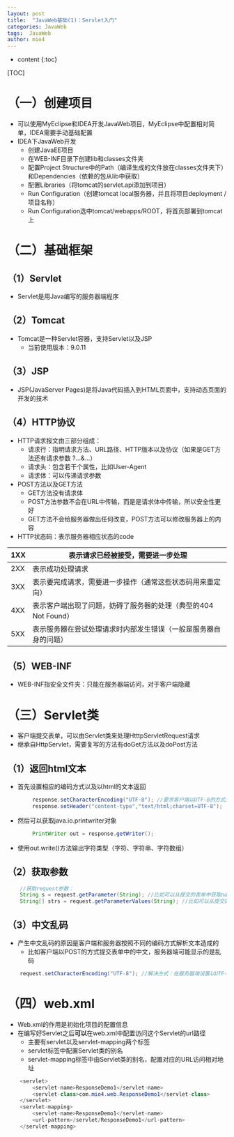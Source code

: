 ```yaml
---
layout: post
title:  "JavaWeb基础(1)：Servlet入门"
categories: JavaWeb
tags:  JavaWeb
author: mio4
---
```


* content
{:toc}



[TOC]



# （一）创建项目

 - 可以使用MyEclipse和IDEA开发JavaWeb项目，MyEclipse中配置相对简单，IDEA需要手动基础配置 
 - IDEA下JavaWeb开发
   - 创建JavaEE项目
   - 在WEB-INF目录下创建lib和classes文件夹
   - 配置Project Structure中的Path（编译生成的文件放在classes文件夹下）和Dependencies（依赖的包从lib中获取）
   - 配置Libraries（将tomcat的servlet.api添加到项目）
   - Run Configuration（创建tomcat local服务器，并且将项目deployment /项目名称）
   - Run Configuration选中tomcat/webapps/ROOT，将首页部署到tomcat上


# （二）基础框架


## （1）Servlet
 - Servlet是用Java编写的服务器端程序


## （2）Tomcat
 - Tomcat是一种Servlet容器，支持Servlet以及JSP
   -  当前使用版本：9.0.11 

## （3）JSP
 - JSP(JavaServer Pages)是将Java代码插入到HTML页面中，支持动态页面的开发的技术

## （4）HTTP协议

 - HTTP请求报文由三部分组成：
   - 请求行：指明请求方法、URL路径、HTTP版本以及协议（如果是GET方法还有请求参数 ?...&...）
   - 请求头：包含若干个属性，比如User-Agent
   - 请求体：可以传递请求参数
 - POST方法以及GET方法
   - GET方法没有请求体
   - POST方法参数不会在URL中传输，而是是请求体中传输，所以安全性更好
   - GET方法不会给服务器做出任何改变，POST方法可以修改服务器上的内容
 - HTTP状态码：表示服务器相应状态的code

| 1XX | 表示请求已经被接受，需要进一步处理                              |
| --- | --------------------------------------------------------------- |
| 2XX | 表示成功处理请求                                                |
| 3XX | 表示要完成请求，需要进一步操作（通常这些状态码用来重定向）      |
| 4XX | 表示客户端出现了问题，妨碍了服务器的处理（典型的404 Not Found） |
| 5XX | 表示服务器在尝试处理请求时内部发生错误（一般是服务器自身的问题）                      |


## （5）WEB-INF

 - WEB-INF指安全文件夹：只能在服务器端访问，对于客户端隐藏


# （三）Servlet类

 - 客户端提交表单，可以由Servlet类来处理HtttpServletRequest请求
 - 继承自HttpServlet，需要复写的方法有doGet方法以及doPost方法




## （1）返回html文本

 - 首先设置相应的编码方式以及以html的文本返回

```java 
		response.setCharacterEncoding("UTF-8"); //要求客户端以UTF-8的方式来解析response回应
		response.setHeader("content-type","text/html;charset=UTF-8");
```

 -  然后可以获取java.io.printwriter对象

```java 
		PrintWriter out = response.getWriter(); 
```

 - 使用out.write()方法输出字符类型（字符、字符串、字符数组）


## （2）获取参数

```java
	//获取request参数：
	String s = request.getParameter(String); //比如可以从提交的表单中获取name为String对应的值
	String[] strs = request.getParameterValues(String); //比如可以从提交的表单中获取name为String对应的值（一般用于String有多个相同的值比如在CheckBox返回的值）
```

## （3）中文乱码

 - 产生中文乱码的原因是客户端和服务器按照不同的编码方式解析文本造成的
   - 比如客户端以POST的方式提交表单中的中文，服务器端可能显示的是乱码
```java 
	request.setCharacterEncoding("UTF-8"); //解决方式：在服务器端设置以UTF-8的编码方式接受请求
```

# （四）web.xml

 - Web.xml的作用是初始化项目的配置信息
 - 在编写好Servlet之后**可以**在web.xml中配置访问这个Servlet的url路径
    - 主要有servlet以及servlet-mapping两个标签
    - servlet标签中配置Servlet类的别名
    - servlet-mapping标签中由Servlet类的别名，配置对应的URL访问相对地址

```java 
    <servlet>
        <servlet-name>ResponseDemo1</servlet-name>
        <servlet-class>com.mio4.web.ResponseDemo1</servlet-class>
    </servlet>
    <servlet-mapping>
        <servlet-name>ResponseDemo1</servlet-name>
        <url-pattern>/servlet/ResponseDemo1</url-pattern>
    </servlet-mapping>
```